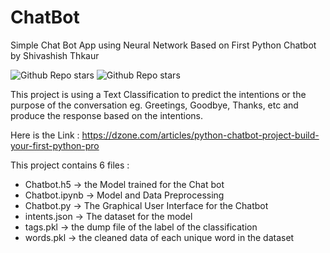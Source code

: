 # ChatBot
Simple Chat Bot App using Neural Network Based on First Python Chatbot by Shivashish Thkaur 

![Github Repo stars](https://img.shields.io/badge/Python-v2.8-green)
![Github Repo stars](https://img.shields.io/badge/tensorflow-v2.9.1-blue)

This project is using a Text Classification to predict the intentions or the purpose of the conversation eg. Greetings, Goodbye, Thanks, etc and produce the response based on the intentions.

Here is the Link : 
  https://dzone.com/articles/python-chatbot-project-build-your-first-python-pro

This project contains 6 files : 
<ul/>
  <li>
    Chatbot.h5 -> the Model trained for the Chat bot
  </li>
  <li>
    Chatbot.ipynb -> Model and Data Preprocessing
  </li>
   <li>
    Chatbot.py -> The Graphical User Interface for the Chatbot
  </li>
  <li>
    intents.json -> The dataset for the model
  </li>
   <li>
    tags.pkl -> the dump file of the label of the classification
  </li>
   <li>
    words.pkl -> the cleaned data of each unique word in the dataset
  </li>
<ul/>



